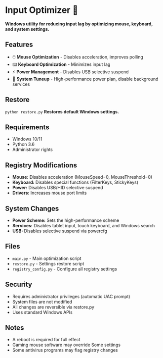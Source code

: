 # Input Optimizer 🚀

**Windows utility for reducing input lag by optimizing mouse, keyboard, and system settings.**

## Features

* 🖱️ **Mouse Optimization** - Disables acceleration, improves polling
* ⌨️ **Keyboard Optimization** - Minimizes input lag
* ⚡ **Power Management** - Disables USB selective suspend
* 🎯 **System Tuneup** - High-performance power plan, disable background services

## Restore

`python restore.py`
**Restores default Windows settings.**

## Requirements

* Windows 10/11
* Python 3.6
* Administrator rights

## Registry Modifications

* **Mouse:** Disables acceleration (MouseSpeed=0, MouseThreshold=0)
* **Keyboard:** Disables special functions (FilterKeys, StickyKeys)
* **Power:** Disables USB/HID selective suspend
* **Drivers:** Increases mouse port limits

## System Changes

* **Power Scheme:** Sets the high-performance scheme
* **Services:** Disables tablet input, touch keyboard, and Windows search
* **USB:** Disables selective suspend via powercfg

## Files

* `main.py` - Main optimization script
* `restore.py` - Settings restore script
* `registry_config.py` - Configure all registry settings

## Security
* Requires administrator privileges (automatic UAC prompt)
* System files are not modified
* All changes are reversible via restore.py
* Uses standard Windows APIs

## Notes

* A reboot is required for full effect
* Gaming mouse software may override Some settings
* Some antivirus programs may flag registry changes
